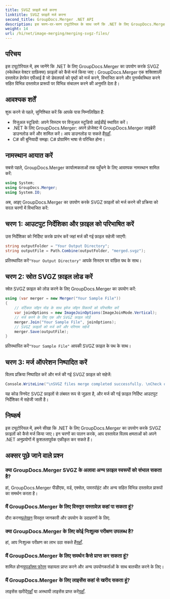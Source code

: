 ```yaml
---
title: SVGZ फ़ाइलें मर्ज करना
linktitle: SVGZ फ़ाइलें मर्ज करना
second_title: GroupDocs.Merger .NET API
description: इस चरण-दर-चरण ट्यूटोरियल के साथ जानें कि .NET के लिए GroupDocs.Merger का उपयोग करके SVGZ फ़ाइलों को कैसे मर्ज किया जाए। अपने दस्तावेज़ हेरफेर कौशल को बढ़ाएँ।
weight: 14
url: /hi/net/image-merging/merging-svgz-files/
---
```

## परिचय
इस ट्यूटोरियल में, हम जानेंगे कि .NET के लिए GroupDocs.Merger का उपयोग करके SVGZ (स्केलेबल वेक्टर ग्राफ़िक्स) फ़ाइलों को कैसे मर्ज किया जाए। GroupDocs.Merger एक शक्तिशाली दस्तावेज़ हेरफेर एपीआई है जो डेवलपर्स को पृष्ठों को मर्ज करने, विभाजित करने और पुनर्व्यवस्थित करने सहित विभिन्न दस्तावेज़ प्रारूपों पर विभिन्न संचालन करने की अनुमति देता है।
## आवश्यक शर्तें
शुरू करने से पहले, सुनिश्चित करें कि आपके पास निम्नलिखित हैं:
- विजुअल स्टूडियो: अपने सिस्टम पर विजुअल स्टूडियो आईडीई स्थापित करें।
-  .NET के लिए GroupDocs.Merger: अपने प्रोजेक्ट में GroupDocs.Merger लाइब्रेरी डाउनलोड करें और शामिल करें। आप डाउनलोड पा सकते हैं[यहाँ](https://releases.groupdocs.com/merger/net/).
- C# की बुनियादी समझ: C# प्रोग्रामिंग भाषा से परिचित होना।

## नामस्थान आयात करें
सबसे पहले, GroupDocs.Merger कार्यात्मकताओं तक पहुँचने के लिए आवश्यक नामस्थान शामिल करें:
```csharp
using System; 
using GroupDocs.Merger;
using System.IO;
```

अब, आइए GroupDocs.Merger का उपयोग करके SVGZ फ़ाइलों को मर्ज करने की प्रक्रिया को सरल चरणों में विभाजित करें:
## चरण 1: आउटपुट निर्देशिका और फ़ाइल को परिभाषित करें
उस निर्देशिका को निर्दिष्ट करके प्रारंभ करें जहां मर्ज की गई फ़ाइल सहेजी जाएगी:
```csharp
string outputFolder = "Your Output Directory";
string outputFile = Path.Combine(outputFolder, "merged.svgz");
```
 प्रतिस्थापित करें`"Your Output Directory"` आपके सिस्टम पर वांछित पथ के साथ।
## चरण 2: स्रोत SVGZ फ़ाइल लोड करें
स्रोत SVGZ फ़ाइल को लोड करने के लिए GroupDocs.Merger का उपयोग करें:
```csharp
using (var merger = new Merger("Your Sample File"))
{
    // वर्टिकल जॉइन मोड के साथ इमेज जॉइन विकल्पों को परिभाषित करें
    var joinOptions = new ImageJoinOptions(ImageJoinMode.Vertical);
    // मर्ज करने के लिए एक और SVGZ फ़ाइल जोड़ें
    merger.Join("Your Sample File", joinOptions);
    // SVGZ फ़ाइलों को मर्ज करें और परिणाम सहेजें
    merger.Save(outputFile);
}
```
 प्रतिस्थापित करें`"Your Sample File"` आपकी SVGZ फ़ाइल के पथ के साथ।
## चरण 3: मर्ज ऑपरेशन निष्पादित करें
विलय प्रक्रिया निष्पादित करें और मर्ज की गई SVGZ फ़ाइल को सहेजें:
```csharp
Console.WriteLine("\nSVGZ files merge completed successfully. \nCheck output in {0}", outputFolder);
```
यह कोड स्निपेट SVGZ फ़ाइलों से लंबवत रूप से जुड़ता है, और मर्ज की गई फ़ाइल निर्दिष्ट आउटपुट निर्देशिका में सहेजी जाती है।

## निष्कर्ष
इस ट्यूटोरियल में, हमने सीखा कि .NET के लिए GroupDocs.Merger का उपयोग करके SVGZ फ़ाइलों को कैसे मर्ज किया जाए। इन चरणों का पालन करके, आप दस्तावेज़ विलय क्षमताओं को अपने .NET अनुप्रयोगों में कुशलतापूर्वक एकीकृत कर सकते हैं।

## अक्सर पूछे जाने वाले प्रश्न
### क्या GroupDocs.Merger SVGZ के अलावा अन्य फ़ाइल स्वरूपों को संभाल सकता है?
हां, GroupDocs.Merger पीडीएफ, वर्ड, एक्सेल, पावरपॉइंट और अन्य सहित विभिन्न दस्तावेज़ प्रारूपों का समर्थन करता है।
### मैं GroupDocs.Merger के लिए विस्तृत दस्तावेज़ कहां पा सकता हूं?
 दौरा करना[प्रलेखन](https://tutorials.groupdocs.com/merger/net/) विस्तृत जानकारी और उपयोग के उदाहरणों के लिए.
### क्या GroupDocs.Merger के लिए कोई निःशुल्क परीक्षण उपलब्ध है?
 हां, आप निःशुल्क परीक्षण का लाभ उठा सकते हैं[यहाँ](https://releases.groupdocs.com/).
### मैं GroupDocs.Merger के लिए समर्थन कैसे प्राप्त कर सकता हूं?
 शामिल होना[ग्रुपडॉक्स फोरम](https://forum.groupdocs.com/c/merger/32) सहायता प्राप्त करने और अन्य उपयोगकर्ताओं के साथ बातचीत करने के लिए।
### मैं GroupDocs.Merger के लिए लाइसेंस कहां से खरीद सकता हूं?
 लाइसेंस खरीदें[यहाँ](https://purchase.groupdocs.com/buy) या अस्थायी लाइसेंस प्राप्त करें[यहाँ](https://purchase.groupdocs.com/temporary-license/).